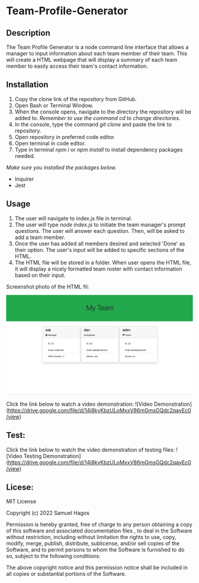 # Team-Profile-Generator

## Description
The Team Profile Generator is a node command line interface that allows a manager to input information about each team member of their team. This will create a HTML webpage that will display a summary of each team member to easily access their team's contact information.

## Installation
1. Copy the clone link of the repository from GitHub.
2. Open Bash or Terminal Window.
3. When the console opens, navigate to the directory the repository will be added to. *Remember to use the command cd to change directories.*
4. In the console, type the command <i> git clone </i> and paste the link to repository.
5. Open repository in preferred code editor.
6. Open terminal in code editor.
7. Type in terminal <i>npm i</i> or <i>npm install </i> to install dependency packages needed.

*Make sure you installed the packages below.*
- Inquirer
- Jest

## Usage
1. The user will navigate to index.js file in terminal.
2. The user will type <i> node index.js </i> to initiate the team manager's prompt questions. The user will answer each question. Then, will be asked to add a team member.
3. Once the user has added all members desired and selected 'Done' as their option. The user's input will be added to specific sections of the HTML.
4. The HTML file will be stored in a folder. When user opens the HTML file, it will display a nicely formatted team roster with contact information based on their input.

Screenshot photo of the HTML fil:
 
<img src ='images\team-generator.png' alt='Screenshot photo of the HTML fil'>

Click the link below to watch a video demonstration:
![Video Demonstration]
(https://drive.google.com/file/d/14j8kyKbzULoMxxV86mGmsGQdc2qayEc0/view)

## Test:
Click the link below to watch the video demonstration of testing files:
![Video Testing Demonstration]
(https://drive.google.com/file/d/14j8kyKbzULoMxxV86mGmsGQdc2qayEc0/view)

## Licese:
MIT License

Copyright (c) 2022 Samuel Hagos

Permission is hereby granted, free of charge to any person obtaining a copy
of this software and associated documentation files , to deal in the Software without restriction, including without limitation the rights to use, copy, modify, merge, publish, distribute, sublicense, and/or sell
copies of the Software, and to permit persons to whom the Software is
furnished to do so, subject to the following conditions:

The above copyright notice and this permission notice shall be included in all
copies or substantial portions of the Software.
